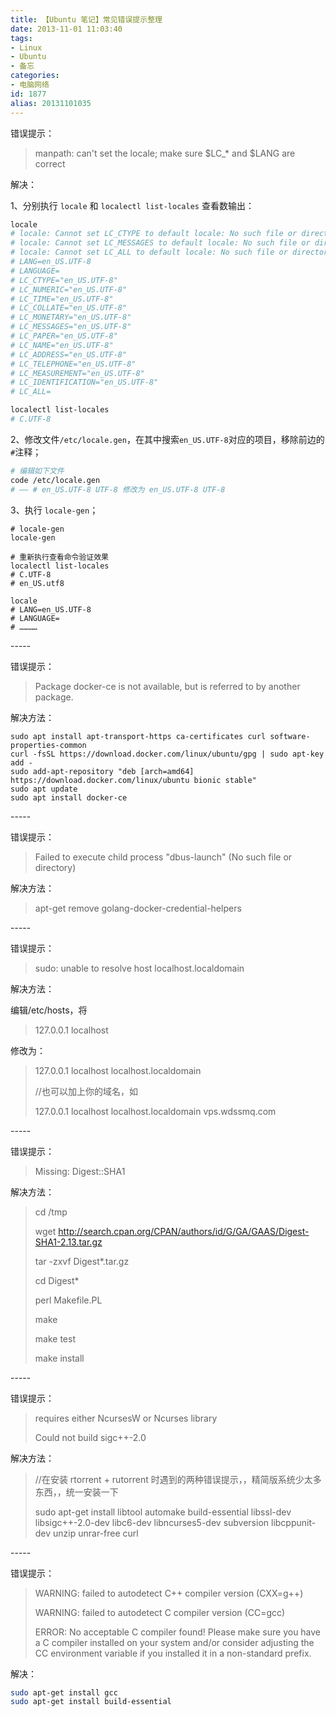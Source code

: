 ```yaml
---
title: 【Ubuntu 笔记】常见错误提示整理
date: 2013-11-01 11:03:40
tags:
- Linux
- Ubuntu
- 备忘
categories:
- 电脑网络
id: 1877
alias: 20131101035
---
```


错误提示：

> manpath: can't set the locale; make sure $LC_* and $LANG are correct

<!--more-->

解决：

1、分别执行 `locale` 和 `localectl list-locales` 查看数输出：

```bash
locale
# locale: Cannot set LC_CTYPE to default locale: No such file or directory
# locale: Cannot set LC_MESSAGES to default locale: No such file or directory
# locale: Cannot set LC_ALL to default locale: No such file or directory
# LANG=en_US.UTF-8
# LANGUAGE=
# LC_CTYPE="en_US.UTF-8"
# LC_NUMERIC="en_US.UTF-8"
# LC_TIME="en_US.UTF-8"
# LC_COLLATE="en_US.UTF-8"
# LC_MONETARY="en_US.UTF-8"
# LC_MESSAGES="en_US.UTF-8"
# LC_PAPER="en_US.UTF-8"
# LC_NAME="en_US.UTF-8"
# LC_ADDRESS="en_US.UTF-8"
# LC_TELEPHONE="en_US.UTF-8"
# LC_MEASUREMENT="en_US.UTF-8"
# LC_IDENTIFICATION="en_US.UTF-8"
# LC_ALL=

localectl list-locales
# C.UTF-8
```

2、修改文件`/etc/locale.gen`，在其中搜索`en_US.UTF-8`对应的项目，移除前边的`#`注释；

```bash
# 编辑如下文件
code /etc/locale.gen
# —— # en_US.UTF-8 UTF-8 修改为 en_US.UTF-8 UTF-8
```

3、执行 `locale-gen`；

```shell
# locale-gen
locale-gen

# 重新执行查看命令验证效果
localectl list-locales
# C.UTF-8
# en_US.utf8

locale
# LANG=en_US.UTF-8
# LANGUAGE=
# …………
```

\-----

错误提示：

> Package docker-ce is not available, but is referred to by another package.

解决方法：

```shell
sudo apt install apt-transport-https ca-certificates curl software-properties-common
curl -fsSL https://download.docker.com/linux/ubuntu/gpg | sudo apt-key add -
sudo add-apt-repository "deb [arch=amd64] https://download.docker.com/linux/ubuntu bionic stable"
sudo apt update
sudo apt install docker-ce
```

\-----

错误提示：

> Failed to execute child process "dbus-launch" (No such file or directory)

解决方法：

> apt-get remove golang-docker-credential-helpers

\-----

错误提示：

> sudo: unable to resolve host localhost.localdomain

解决方法：

编辑/etc/hosts，将

> 127.0.0.1 localhost

修改为：

> 127.0.0.1 localhost localhost.localdomain
>
> //也可以加上你的域名，如
>
> 127.0.0.1 localhost localhost.localdomain vps.wdssmq.com

\-----

错误提示：

> Missing: Digest::SHA1

解决方法：

> cd /tmp
>
> wget http://search.cpan.org/CPAN/authors/id/G/GA/GAAS/Digest-SHA1-2.13.tar.gz
>
> tar -zxvf Digest\*.tar.gz
>
> cd Digest\*
>
> perl Makefile.PL
>
> make
>
> make test
>
> make install

\-----

错误提示：

> requires either NcursesW or Ncurses library
>
> Could not build sigc++-2.0

解决方法：

> //在安装 rtorrent + rutorrent 时遇到的两种错误提示，，精简版系统少太多东西，，统一安装一下
>
> sudo apt-get install libtool automake build-essential libssl-dev libsigc++-2.0-dev libc6-dev libncurses5-dev subversion libcppunit-dev unzip unrar-free curl

\-----

错误提示：

> WARNING: failed to autodetect C++ compiler version (CXX=g++)
>
> WARNING: failed to autodetect C compiler version (CC=gcc)
>
> ERROR: No acceptable C compiler found!
>        Please make sure you have a C compiler installed on your system and/or
>        consider adjusting the CC environment variable if you installed
>        it in a non-standard prefix.

解决：

```bash
sudo apt-get install gcc
sudo apt-get install build-essential
```

<!--1877-->
